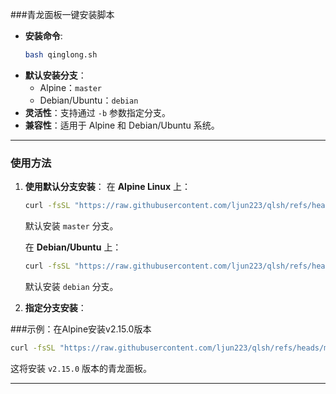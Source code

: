 ###青龙面板一键安装脚本

- **安装命令**:
   ```bash
  bash qinglong.sh
   ```
- **默认安装分支**：
  - Alpine：`master`
  - Debian/Ubuntu：`debian`
- **灵活性**：支持通过 `-b` 参数指定分支。
- **兼容性**：适用于 Alpine 和 Debian/Ubuntu 系统。

---
### 使用方法

1. **使用默认分支安装**：
   在 **Alpine Linux** 上：
     ```bash
     curl -fsSL "https://raw.githubusercontent.com/ljun223/qlsh/refs/heads/main/qinglong.sh" -o qinglong.sh &&bash qinglong.sh
     ```
     默认安装 `master` 分支。

   在 **Debian/Ubuntu** 上：
     ```bash
     curl -fsSL "https://raw.githubusercontent.com/ljun223/qlsh/refs/heads/main/qinglong.sh" -o qinglong.sh &&bash qinglong.sh
     ```
     默认安装 `debian` 分支。

2. **指定分支安装**：

###示例：在Alpine安装v2.15.0版本

   ```bash
   curl -fsSL "https://raw.githubusercontent.com/ljun223/qlsh/refs/heads/main/qinglong.sh" -o qinglong.sh &&bash qinglong.sh -b v2.15.0
   ```
   这将安装 `v2.15.0` 版本的青龙面板。

---